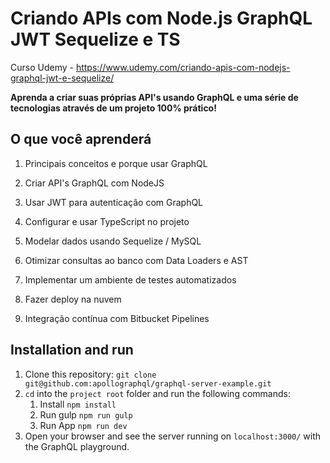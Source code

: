 # Criando APIs com Node.js GraphQL JWT Sequelize e TS

Curso Udemy - https://www.udemy.com/criando-apis-com-nodejs-graphql-jwt-e-sequelize/

**Aprenda a criar suas próprias API's usando GraphQL e uma série de tecnologias através de um projeto 100% prático!**

## O que você aprenderá

1. Principais conceitos e porque usar GraphQL

2. Criar API's GraphQL com NodeJS

3. Usar JWT para autenticação com GraphQL

4. Configurar e usar TypeScript no projeto

5. Modelar dados usando Sequelize / MySQL

6. Otimizar consultas ao banco com Data Loaders e AST

7. Implementar um ambiente de testes automatizados

8. Fazer deploy na nuvem

9. Integração contínua com Bitbucket Pipelines

## Installation and run

1. Clone this repository: `git clone git@github.com:apollographql/graphql-server-example.git`
2. `cd` into the `project root` folder and run the following commands:
    1. Install `npm install`
    2. Run gulp `npm run gulp`
    3. Run App `npm run dev`
3. Open your browser and see the server running on `localhost:3000/` with the GraphQL playground.
